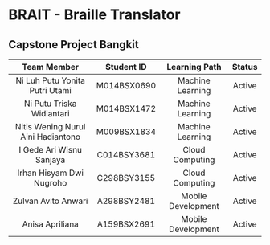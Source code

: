 # BRAIT - Braille Translator

## Capstone Project Bangkit
| Team Member | Student ID | Learning Path | Status |
| :----:| :----:| :----:| :----:|
| Ni Luh Putu Yonita Putri Utami | M014BSX0690 | Machine Learning | Active|
| Ni Putu Triska Widiantari | M014BSX1472 | Machine Learning  | Active |
| Nitis Wening Nurul Aini Hadiantono | M009BSX1834 | Machine Learning  | Active |
| I Gede Ari Wisnu Sanjaya | C014BSY3681 | Cloud Computing  | Active |
| Irhan Hisyam Dwi Nugroho | C298BSY3155 | Cloud Computing   | Active|
| Zulvan Avito Anwari | A298BSY2481 | Mobile Development | Active |
| Anisa Apriliana | A159BSX2691 | Mobile Development | Active |
